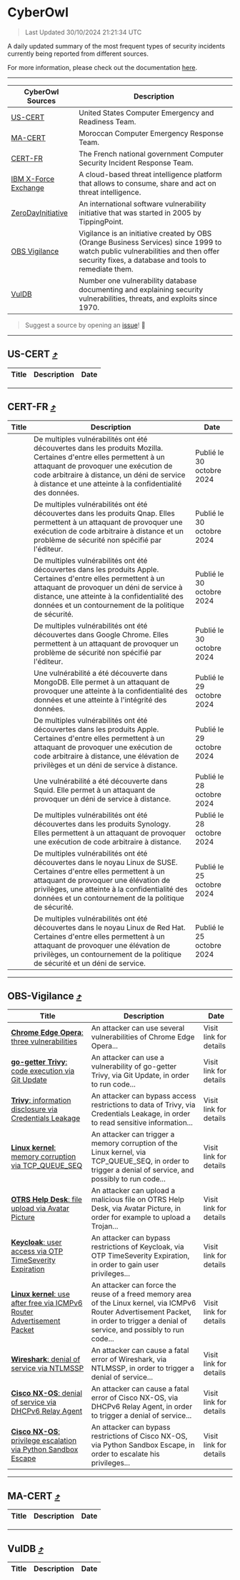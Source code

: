 
 <div id='top'></div>

# CyberOwl

 > Last Updated 30/10/2024 21:21:34 UTC
 
 A daily updated summary of the most frequent types of security incidents currently being reported from different sources.
 
 For more information, please check out the documentation [here](./docs/README.md).
 
 ---
 |CyberOwl Sources|Description|
 |---|---|
 |[US-CERT](#us-cert-arrow_heading_up)|United States Computer Emergency and Readiness Team.|
 |[MA-CERT](#ma-cert-arrow_heading_up)|Moroccan Computer Emergency Response Team.|
 |[CERT-FR](#cert-fr-arrow_heading_up)|The French national government Computer Security Incident Response Team.|
 |[IBM X-Force Exchange](#ibmcloud-arrow_heading_up)|A cloud-based threat intelligence platform that allows to consume, share and act on threat intelligence.|
 |[ZeroDayInitiative](#zerodayinitiative-arrow_heading_up)|An international software vulnerability initiative that was started in 2005 by TippingPoint.|
 |[OBS Vigilance](#obs-vigilance-arrow_heading_up)|Vigilance is an initiative created by OBS (Orange Business Services) since 1999 to watch public vulnerabilities and then offer security fixes, a database and tools to remediate them.|
 |[VulDB](#vuldb-arrow_heading_up)|Number one vulnerability database documenting and explaining security vulnerabilities, threats, and exploits since 1970.|
 
 > Suggest a source by opening an [issue](https://github.com/karimhabush/cyberowl/issues)! :raised_hands:
 ---

## US-CERT [:arrow_heading_up:](#cyberowl)

 |Title|Description|Date|
 |---|---|---|
 
 ---

## CERT-FR [:arrow_heading_up:](#cyberowl)

 |Title|Description|Date|
 |---|---|---|
 |[](https://www.cert.ssi.gouv.fr/avis/CERTFR-2024-AVI-0934/)|De multiples vulnérabilités ont été découvertes dans les produits Mozilla. Certaines d'entre elles permettent à un attaquant de provoquer une exécution de code arbitraire à distance, un déni de service à distance et une atteinte à la confidentialité des données.|Publié le 30 octobre 2024|
 |[](https://www.cert.ssi.gouv.fr/avis/CERTFR-2024-AVI-0933/)|De multiples vulnérabilités ont été découvertes dans les produits Qnap. Elles permettent à un attaquant de provoquer une exécution de code arbitraire à distance et un problème de sécurité non spécifié par l'éditeur.|Publié le 30 octobre 2024|
 |[](https://www.cert.ssi.gouv.fr/avis/CERTFR-2024-AVI-0932/)|De multiples vulnérabilités ont été découvertes dans les produits Apple. Certaines d'entre elles permettent à un attaquant de provoquer un déni de service à distance, une atteinte à la confidentialité des données et un contournement de la politique de sécurité.|Publié le 30 octobre 2024|
 |[](https://www.cert.ssi.gouv.fr/avis/CERTFR-2024-AVI-0931/)|De multiples vulnérabilités ont été découvertes dans Google Chrome. Elles permettent à un attaquant de provoquer un problème de sécurité non spécifié par l'éditeur.|Publié le 30 octobre 2024|
 |[](https://www.cert.ssi.gouv.fr/avis/CERTFR-2024-AVI-0930/)|Une vulnérabilité a été découverte dans MongoDB. Elle permet à un attaquant de provoquer une atteinte à la confidentialité des données et une atteinte à l'intégrité des données.|Publié le 29 octobre 2024|
 |[](https://www.cert.ssi.gouv.fr/avis/CERTFR-2024-AVI-0929/)|De multiples vulnérabilités ont été découvertes dans les produits Apple. Certaines d'entre elles permettent à un attaquant de provoquer une exécution de code arbitraire à distance, une élévation de privilèges et un déni de service à distance.|Publié le 29 octobre 2024|
 |[](https://www.cert.ssi.gouv.fr/avis/CERTFR-2024-AVI-0928/)|Une vulnérabilité a été découverte dans Squid. Elle permet à un attaquant de provoquer un déni de service à distance.|Publié le 28 octobre 2024|
 |[](https://www.cert.ssi.gouv.fr/avis/CERTFR-2024-AVI-0927/)|De multiples vulnérabilités ont été découvertes dans les produits Synology. Elles permettent à un attaquant de provoquer une exécution de code arbitraire à distance.|Publié le 28 octobre 2024|
 |[](https://www.cert.ssi.gouv.fr/avis/CERTFR-2024-AVI-0926/)|De multiples vulnérabilités ont été découvertes dans le noyau Linux de SUSE. Certaines d'entre elles permettent à un attaquant de provoquer une élévation de privilèges, une atteinte à la confidentialité des données et un contournement de la politique de sécurité.|Publié le 25 octobre 2024|
 |[](https://www.cert.ssi.gouv.fr/avis/CERTFR-2024-AVI-0925/)|De multiples vulnérabilités ont été découvertes dans le noyau Linux de Red Hat. Certaines d'entre elles permettent à un attaquant de provoquer une élévation de privilèges, un contournement de la politique de sécurité et un déni de service.|Publié le 25 octobre 2024|
 
 ---

## OBS-Vigilance [:arrow_heading_up:](#cyberowl)

 |Title|Description|Date|
 |---|---|---|
 |[<a href="https://vigilance.fr/vulnerability/Chrome-Edge-Opera-three-vulnerabilities-43414" class="noirorange"><b>Chrome  Edge  Opera</b>: three vulnerabilities</a>](https://vigilance.fr/vulnerability/Chrome-Edge-Opera-three-vulnerabilities-43414)|An attacker can use several vulnerabilities of Chrome  Edge  Opera...|Visit link for details|
 |[<a href="https://vigilance.fr/vulnerability/go-getter-Trivy-code-execution-via-Git-Update-45046" class="noirorange"><b>go-getter Trivy</b>: code execution via Git Update</a>](https://vigilance.fr/vulnerability/go-getter-Trivy-code-execution-via-Git-Update-45046)|An attacker can use a vulnerability of go-getter Trivy, via Git Update, in order to run code...|Visit link for details|
 |[<a href="https://vigilance.fr/vulnerability/Trivy-information-disclosure-via-Credentials-Leakage-45045" class="noirorange"><b>Trivy</b>: information disclosure via Credentials Leakage</a>](https://vigilance.fr/vulnerability/Trivy-information-disclosure-via-Credentials-Leakage-45045)|An attacker can bypass access restrictions to data of Trivy, via Credentials Leakage, in order to read sensitive information...|Visit link for details|
 |[<a href="https://vigilance.fr/vulnerability/Linux-kernel-memory-corruption-via-TCP-QUEUE-SEQ-45042" class="noirorange"><b>Linux kernel</b>: memory corruption via TCP_QUEUE_SEQ</a>](https://vigilance.fr/vulnerability/Linux-kernel-memory-corruption-via-TCP-QUEUE-SEQ-45042)|An attacker can trigger a memory corruption of the Linux kernel, via TCP_QUEUE_SEQ, in order to trigger a denial of service, and possibly to run code...|Visit link for details|
 |[<a href="https://vigilance.fr/vulnerability/OTRS-Help-Desk-file-upload-via-Avatar-Picture-43401" class="noirorange"><b>OTRS Help Desk</b>: file upload via Avatar Picture</a>](https://vigilance.fr/vulnerability/OTRS-Help-Desk-file-upload-via-Avatar-Picture-43401)|An attacker can upload a malicious file on OTRS Help Desk, via Avatar Picture, in order for example to upload a Trojan...|Visit link for details|
 |[<a href="https://vigilance.fr/vulnerability/Keycloak-user-access-via-OTP-TimeSeverity-Expiration-45378" class="noirorange"><b>Keycloak</b>: user access via OTP TimeSeverity Expiration</a>](https://vigilance.fr/vulnerability/Keycloak-user-access-via-OTP-TimeSeverity-Expiration-45378)|An attacker can bypass restrictions of Keycloak, via OTP TimeSeverity Expiration, in order to gain user privileges...|Visit link for details|
 |[<a href="https://vigilance.fr/vulnerability/Linux-kernel-use-after-free-via-ICMPv6-Router-Advertisement-Packet-43399" class="noirorange"><b>Linux kernel</b>: use after free via ICMPv6 Router Advertisement Packet</a>](https://vigilance.fr/vulnerability/Linux-kernel-use-after-free-via-ICMPv6-Router-Advertisement-Packet-43399)|An attacker can force the reuse of a freed memory area of the Linux kernel, via ICMPv6 Router Advertisement Packet, in order to trigger a denial of service, and possibly to run code...|Visit link for details|
 |[<a href="https://vigilance.fr/vulnerability/Wireshark-denial-of-service-via-NTLMSSP-45038" class="noirorange"><b>Wireshark</b>: denial of service via NTLMSSP</a>](https://vigilance.fr/vulnerability/Wireshark-denial-of-service-via-NTLMSSP-45038)|An attacker can cause a fatal error of Wireshark, via NTLMSSP, in order to trigger a denial of service...|Visit link for details|
 |[<a href="https://vigilance.fr/vulnerability/Cisco-NX-OS-denial-of-service-via-DHCPv6-Relay-Agent-45035" class="noirorange"><b>Cisco NX-OS</b>: denial of service via DHCPv6 Relay Agent</a>](https://vigilance.fr/vulnerability/Cisco-NX-OS-denial-of-service-via-DHCPv6-Relay-Agent-45035)|An attacker can cause a fatal error of Cisco NX-OS, via DHCPv6 Relay Agent, in order to trigger a denial of service...|Visit link for details|
 |[<a href="https://vigilance.fr/vulnerability/Cisco-NX-OS-privilege-escalation-via-Python-Sandbox-Escape-45034" class="noirorange"><b>Cisco NX-OS</b>: privilege escalation via Python Sandbox Escape</a>](https://vigilance.fr/vulnerability/Cisco-NX-OS-privilege-escalation-via-Python-Sandbox-Escape-45034)|An attacker can bypass restrictions of Cisco NX-OS, via Python Sandbox Escape, in order to escalate his privileges...|Visit link for details|
 
 ---

## MA-CERT [:arrow_heading_up:](#cyberowl)

 |Title|Description|Date|
 |---|---|---|
 
 ---

## VulDB [:arrow_heading_up:](#cyberowl)

 |Title|Description|Date|
 |---|---|---|
 